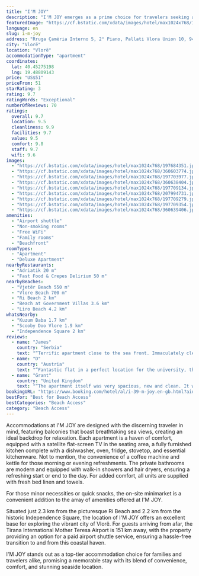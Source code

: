 ```yaml
---
title: "I'M JOY"
description: "I'M JOY emerges as a prime choice for travelers seeking a serene seafront escape in Vlorë, perfectly positioned a mere stone's throw away from the pristine Vlore Beach and the charming Vjetër Beach."
featuredImage: "https://cf.bstatic.com/xdata/images/hotel/max1024x768/197684351.jpg?k=ec80fe87319f17d797b950db1cba8b58621cb41972e8206887cf7b36aa0e70f1&o=&hp=1"
language: en
slug: i-m-joy
address: "Rruga Çamëria Interno 5, 2° Piano, Pallati Vlora Union 10, 9402 Vlorë, Albania"
city: "Vlorë"
location: "Vlorë"
accommodationType: "apartment"
coordinates:
  lat: 40.45275198
  lng: 19.48809143
price: "US$51"
priceFrom: 51
starRating: 3
rating: 9.7
ratingWords: "Exceptional"
numberOfReviews: 70
ratings:
  overall: 9.7
  location: 9.5
  cleanliness: 9.9
  facilities: 9.7
  value: 9.5
  comfort: 9.8
  staff: 9.7
  wifi: 9.6
images:
  - "https://cf.bstatic.com/xdata/images/hotel/max1024x768/197684351.jpg?k=ec80fe87319f17d797b950db1cba8b58621cb41972e8206887cf7b36aa0e70f1&o=&hp=1"
  - "https://cf.bstatic.com/xdata/images/hotel/max1024x768/360603774.jpg?k=81c2641ad738e1de55313c09733c1fc99625a5d15227d7f877a1e2a2c85edf28&o=&hp=1"
  - "https://cf.bstatic.com/xdata/images/hotel/max1024x768/197703977.jpg?k=8b4d31a9617718208e21f313509a4c3417c1cff025246a1ad6d9f2a8821b7d22&o=&hp=1"
  - "https://cf.bstatic.com/xdata/images/hotel/max1024x768/360638404.jpg?k=9a06f3b1ab9f2abfd1a2cc7eaeb8463083c2a0dd8edbea0188312211e40e7d21&o=&hp=1"
  - "https://cf.bstatic.com/xdata/images/hotel/max1024x768/197709134.jpg?k=d28e430eb79fd3c1f13b3cbe3910366de7035a3c2a2b6999b85cbcfdfd706c12&o=&hp=1"
  - "https://cf.bstatic.com/xdata/images/hotel/max1024x768/207994731.jpg?k=ddfbfeaa2c9c639fb0bc849a96059b34455b5ba151d96382fa59c9fcb217f2e5&o=&hp=1"
  - "https://cf.bstatic.com/xdata/images/hotel/max1024x768/197709279.jpg?k=ac97f6130e672904bf0570e9b3d1f046deda160b9061a83ce18461ec62d83525&o=&hp=1"
  - "https://cf.bstatic.com/xdata/images/hotel/max1024x768/197709354.jpg?k=ef2a89c347f0a0f3a854726d4d886367bf7d64f28002884509d076639dcc401d&o=&hp=1"
  - "https://cf.bstatic.com/xdata/images/hotel/max1024x768/360639406.jpg?k=51cd7f2b4342b7442b4b385d44870244bcd29fd3476485dd286dfcdfa7002dd8&o=&hp=1"
amenities:
  - "Airport shuttle"
  - "Non-smoking rooms"
  - "Free WiFi"
  - "Family rooms"
  - "Beachfront"
roomTypes:
  - "Apartment"
  - "Deluxe Apartment"
nearbyRestaurants:
  - "Adriatik 20 m"
  - "Fast Food & Crepes Delirium 50 m"
nearbyBeaches:
  - "Vjetër Beach 550 m"
  - "Vlore Beach 700 m"
  - "Ri Beach 2 km"
  - "Beach at Government Villas 3.6 km"
  - "Liro Beach 4.2 km"
whatsNearby:
  - "Kuzum Baba 1.7 km"
  - "Scooby Doo Vlore 1.9 km"
  - "Independence Square 2 km"
reviews:
  - name: "James"
    country: "Serbia"
    text: "“Terrific apartment close to the sea front. Immaculately clean. Good kitchen with everything you need for cooking. Good size bedrooms with two big comfortable beds. Easy access and parking close by. Everything you want from a holiday apartment....”"
  - name: "D"
    country: "Austria"
    text: "“Fantastic flat in a perfect location for the university, the conference hotel nearby, and the promenade. Owned and managed by a family, we were received by a young lady queen, who introduced us to the realm... Her grandparents who live just...”"
  - name: "Grant"
    country: "United Kingdom"
    text: "“The apartment itself was very spacious, new and clean. It was a few floors up but the lift was working well. It was very good value for money, in the main area for restaurants. We walked 15 minutes to one of the beaches in the city. We also...”"
bookingURL: "https://www.booking.com/hotel/al/i-39-m-joy.en-gb.html?aid=8035640"
bestFor: "Best for Beach Access"
bestCategories: "Beach Access"
category: "Beach Access"
---
```


Accommodations at I'M JOY are designed with the discerning traveler in mind, featuring balconies that boast breathtaking sea views, creating an ideal backdrop for relaxation. Each apartment is a haven of comfort, equipped with a satellite flat-screen TV in the seating area, a fully furnished kitchen complete with a dishwasher, oven, fridge, stovetop, and essential kitchenware. Not to mention, the convenience of a coffee machine and kettle for those morning or evening refreshments. The private bathrooms are modern and equipped with walk-in showers and hair dryers, ensuring a refreshing start or end to the day. For added comfort, all units are supplied with fresh bed linen and towels.

For those minor necessities or quick snacks, the on-site minimarket is a convenient addition to the array of amenities offered at I'M JOY. 

Situated just 2.3 km from the picturesque Ri Beach and 2.2 km from the historic Independence Square, the location of I'M JOY offers an excellent base for exploring the vibrant city of Vlorë. For guests arriving from afar, the Tirana International Mother Teresa Airport is 151 km away, with the property providing an option for a paid airport shuttle service, ensuring a hassle-free transition to and from this coastal haven.

I'M JOY stands out as a top-tier accommodation choice for families and travelers alike, promising a memorable stay with its blend of convenience, comfort, and stunning seaside location.